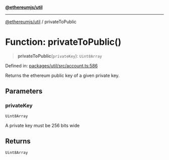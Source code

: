 [**@ethereumjs/util**](../README.md)

***

[@ethereumjs/util](../README.md) / privateToPublic

# Function: privateToPublic()

> **privateToPublic**(`privateKey`): `Uint8Array`

Defined in: [packages/util/src/account.ts:586](https://github.com/Dargon789/ethereumjs-monorepo/blob/master/packages/util/src/account.ts#L586)

Returns the ethereum public key of a given private key.

## Parameters

### privateKey

`Uint8Array`

A private key must be 256 bits wide

## Returns

`Uint8Array`
